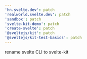 ```yaml
---
'hn.svelte.dev': patch
'realworld.svelte.dev': patch
'sandbox': patch
'svelte-kit-demo': patch
'create-svelte': patch
'@sveltejs/kit': patch
'@sveltejs/kit-test-basics': patch
---
```


rename svelte CLI to svelte-kit
